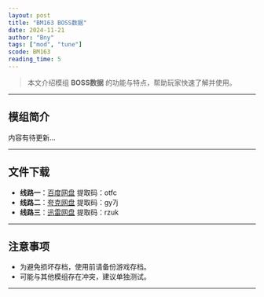 ```yaml
---
layout: post
title: "BM163 BOSS数据"
date: 2024-11-21
author: "Bny"
tags: ["mod", "tune"]
scode: BM163
reading_time: 5
---
```


> 本文介绍模组 **BOSS数据** 的功能与特点，帮助玩家快速了解并使用。

---

## 模组简介

内容有待更新...

---


## 文件下载
- **线路一**：[百度网盘](https://pan.baidu.com/s/1NHr6TEMQ5YelONuwe79KCw?pwd=otfc)  提取码：otfc  
- **线路二**：[夸克网盘](https://pan.quark.cn/s/e507b2cd1f02?pwd=gy7j)  提取码：gy7j  
- **线路三**：[迅雷网盘](https://pan.xunlei.com/s/VOCCbglpkJydv9dJUMRDbYDwA1?pwd=rzuk)  提取码：rzuk  

---

## 注意事项
- 为避免损坏存档，使用前请备份游戏存档。
- 可能与其他模组存在冲突，建议单独测试。

---

